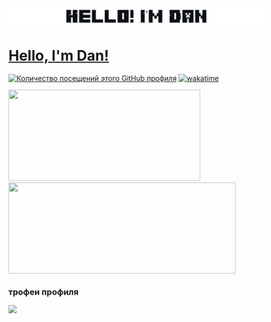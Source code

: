 <a href="https://github.com/mrezeryt"><img src="assets/images/hellonew.png"></img>
# Hello, I'm Dan!
<a href="https://github.com/mrezeryt"><img src="https://komarev.com/ghpvc/?username=MrEzerYT&label=просмотры+профиля" alt="Количество посещений этого GitHub профиля"></img></a> [![wakatime](https://wakatime.com/badge/user/767dab1f-3bfb-423d-bbf9-cc78e2a9b345.svg)](https://wakatime.com/@mrezer)
</a>
<div>
  <img height="180em" width="378em" src="https://github-readme-stats.vercel.app/api?username=mrezeryt&count_private=true&show_icons=true&theme=github_dark"/>
  <img height="180em" width="448em" src="https://github-readme-stats.vercel.app/api/top-langs/?username=mrezeryt&langs_count=6&layout=compact&theme=github_dark"/>
</div>

### трофеи профиля
<img src="https://github-profile-trophy.vercel.app/?username=mrezeryt&column=3&theme=onedark"/>
